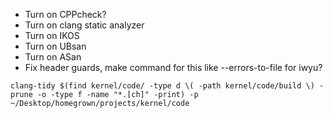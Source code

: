 - Turn on CPPcheck?
- Turn on clang static analyzer
- Turn on IKOS
- Turn on UBsan
- Turn on ASan
- Fix header guards, make command for this like --errors-to-file for iwyu?

```
clang-tidy $(find kernel/code/ -type d \( -path kernel/code/build \) -prune -o -type f -name "*.[ch]" -print) -p ~/Desktop/homegrown/projects/kernel/code
```
